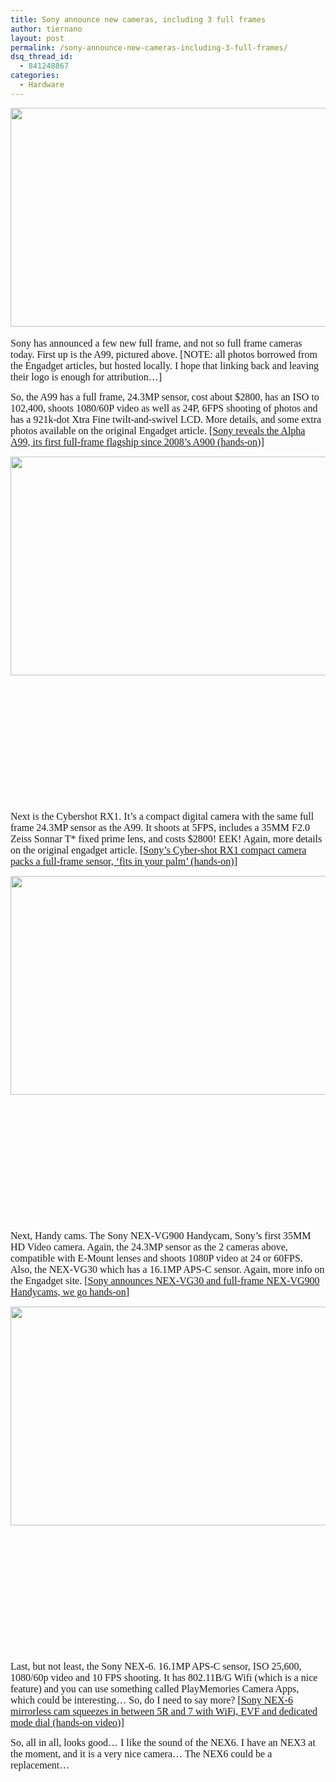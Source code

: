 ```yaml
---
title: Sony announce new cameras, including 3 full frames
author: tiernano
layout: post
permalink: /sony-announce-new-cameras-including-3-full-frames/
dsq_thread_id:
  - 841248867
categories:
  - Hardware
---
```

<img class="alignnone" src="http://geekphotographer.com/wp-content/uploads/2012/09/091212_1427_Sonyannounc1.jpg" alt="" width="525" height="350" /><span style="font-family: Times New Roman; font-size: 12pt;"><br /> </span>

<span style="font-family: Times New Roman; font-size: 12pt;">Sony has announced a few new full frame, and not so full frame cameras today. First up is the A99, pictured above. [NOTE: all photos borrowed from the Engadget articles, but hosted locally. I hope that linking back and leaving their logo is enough for attribution…]<br /> </span>

<span style="font-family: Times New Roman; font-size: 12pt;">So, the A99 has a full frame, 24.3MP sensor, cost about $2800, has an ISO to 102,400, shoots 1080/60P video as well as 24P, 6FPS shooting of photos and has a 921k-dot Xtra Fine twilt-and-swivel LCD. More details, and some extra photos available on the original Engadget article. [<a href="http://www.engadget.com/2012/09/12/sony-alpha-a99-hands-on/">Sony reveals the Alpha A99, its first full-frame flagship since 2008&#8217;s A900 (hands-on)</a>]<br /> </span>

<img class="alignnone" src="http://geekphotographer.com/wp-content/uploads/2012/09/091212_1427_Sonyannounc2.jpg" alt="" width="525" height="350" align="left" /><span style="font-family: Times New Roman; font-size: 12pt;"><br /> </span>

&nbsp;

&nbsp;

&nbsp;

&nbsp;

&nbsp;

&nbsp;

&nbsp;

<span style="font-family: Times New Roman; font-size: 12pt;">Next is the Cybershot RX1. It&#8217;s a compact digital camera with the same full frame 24.3MP sensor as the A99. It shoots at 5FPS, includes a 35MM F2.0 Zeiss Sonnar T* fixed prime lens, and costs $2800! EEK! Again, more details on the original engadget article. [<a href="http://www.engadget.com/2012/09/12/sony-cyber-shot-rx1-compact-camera-packs-a-full-frame-senso/">Sony&#8217;s Cyber-shot RX1 compact camera packs a full-frame sensor, &#8216;fits in your palm&#8217; (hands-on)</a>]<br /> </span>

<img class="alignnone" src="http://geekphotographer.com/wp-content/uploads/2012/09/091212_1427_Sonyannounc3.jpg" alt="" width="525" height="350" align="left" /><span style="font-family: Times New Roman; font-size: 12pt;"><br /> </span>

&nbsp;

&nbsp;

&nbsp;

&nbsp;

&nbsp;

&nbsp;

&nbsp;

<span style="font-family: Times New Roman; font-size: 12pt;">Next, Handy cams. The Sony NEX-VG900 Handycam, Sony&#8217;s first 35MM HD Video camera. Again, the 24.3MP sensor as the 2 cameras above, compatible with E-Mount lenses and shoots 1080P video at 24 or 60FPS. Also, the NEX-VG30 which has a 16.1MP APS-C sensor. Again, more info on the Engadget site. [<a href="http://www.engadget.com/2012/09/12/sony-nex-vg30-vg900-hands-on/">Sony announces NEX-VG30 and full-frame NEX-VG900 Handycams, we go hands-on</a>]<br /> </span>

<img class="alignnone" src="http://geekphotographer.com/wp-content/uploads/2012/09/091212_1427_Sonyannounc4.jpg" alt="" width="525" height="350" align="left" /><span style="font-family: Times New Roman; font-size: 12pt;"><br /> </span>

&nbsp;

&nbsp;

&nbsp;

&nbsp;

&nbsp;

&nbsp;

&nbsp;

<span style="font-family: Times New Roman; font-size: 12pt;">Last, but not least, the Sony NEX-6. 16.1MP APS-C sensor, ISO 25,600, 1080/60p video and 10 FPS shooting. It has 802.11B/G Wifi (which is a nice feature) and you can use something called PlayMemories Camera Apps, which could be interesting… So, do I need to say more? [<a href="http://www.engadget.com/2012/09/12/sony-nex-6-hands-on/">Sony NEX-6 mirrorless cam squeezes in between 5R and 7 with WiFi, EVF and dedicated mode dial (hands-on video)</a>]<br /> </span>

<span style="font-family: Times New Roman; font-size: 12pt;">So, all in all, looks good… I like the sound of the NEX6. I have an NEX3 at the moment, and it is a very nice camera… The NEX6 could be a replacement… </span>
